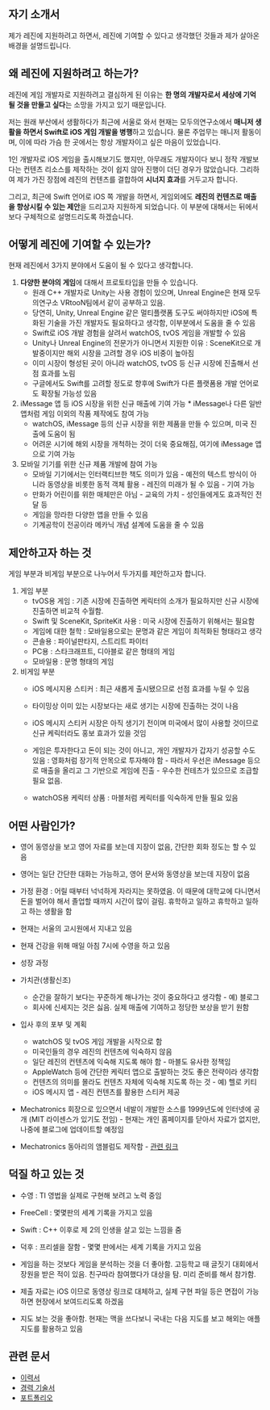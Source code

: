 ## 자기 소개서 

제가 레진에 지원하려고 하면서, 레진에 기여할 수 있다고 생각했던 것들과 제가 살아온 배경을 설명드립니다.

## 왜 레진에 지원하려고 하는가?

레진에 게임 개발자로 지원하려고 결심하게 된 이유는 **한 명의 개발자로서 세상에 기억될 것을 만들고 싶다**는 소망을 가지고 있기 때문입니다. 
 
저는 원래 부산에서 생활하다가 최근에 서울로 와서 현재는 모두의연구소에서 **매니저 생활을 하면서 Swift로 iOS 게임 개발을 병행**하고 있습니다. 물론 주업무는 매니저 활동이며, 이에 따라 가슴 한 곳에서는 항상 개발자이고 싶은 마음이 있었습니다.  

1인 개발자로 iOS 게임을 출시해보기도 했지만, 아무래도 개발자이다 보니 정작 개발보다는 컨텐츠 리소스를 제작하는 것이 쉽지 않아 진행이 더딘 경우가 많았습니다. 그리하여 제가 가진 장점에 레진의 컨텐츠를 결합하여 **시너지 효과**를 거두고자 합니다.

그리고, 최근에 Swift 언어로 iOS 쪽 개발을 하면서, 게임외에도 **레진의 컨텐츠로 매출을 향상시킬 수 있는 제안**을 드리고자 지원하게 되었습니다. 이 부분에 대해서는 뒤에서 보다 구체적으로 설명드리도록 하겠습니다.

## 어떻게 레진에 기여할 수 있는가?

현재 레진에서 3가지 분야에서 도움이 될 수 있다고 생각합니다.

1. **다양한 분야의 게임**에 대해서 프로토타입을 만들 수 있습니다.
	* 원래 C++ 개발자로 Unity는 사용 경험이 있으며, Unreal Engine은 현재 모두의연구소 VRtooN팀에서 같이 공부하고 있음.
	* 당연히, Unity, Unreal Engine 같은 멀티플랫폼 도구도 써야하지만 iOS에 특화된 기술을 가진 개발자도 필요하다고 생각함, 이부분에서 도움을 줄 수 있음
	* Swift로 iOS 개발 경험을 살려서 watchOS, tvOS 게임을 개발할 수 있음
	* Unity나 Unreal Engine의 전문가가 아니면서 지원한 이유 : SceneKit으로 개발중이지만 해외 시장을 고려할 경우 iOS 비중이 높아짐
	* 이미 시장이 형성된 곳이 아니라 watchOS, tvOS 등 신규 시장에 진출해서 선점 효과를 노림
	* 구글에서도 Swift를 고려할 정도로 향후에 Swift가 다른 플랫폼용 개발 언어로도 확장될 가능성 있음
2. iMessage 앱 등 iOS 시장을 위한 신규 매출에 기여 가능 	* iMessage나 다른 일반 앱처럼 게임 이외의 작품 제작에도 참여 가능
	* watchOS, iMessage 등의 신규 시장을 위한 제품을 만들 수 있으며, 미국 진출에 도움이 됨	
	* 어려운 시기에 해외 시장을 개척하는 것이 더욱 중요해짐, 여기에 iMessage 앱으로 기여 가능
3. 모바일 기기를 위한 신규 제품 개발에 참여 가능
	* 모바일 기기에서는 인터랙티브한 책도 의미가 있음 - 예전의 텍스트 방식이 아니라 동영상을 비롯한 동적 객체 활용 - 레진의 미래가 될 수 있음 - 기여 가능
	* 만화가 어린이를 위한 매체만은 아님 - 교육의 가치 - 성인들에게도 효과적인 전달 등
	* 게임을 망라한 다양한 앱을 만들 수 있음
	* 기계공학이 전공이라 메카닉 개념 설계에 도움을 줄 수 있음

## 제안하고자 하는 것

게임 부분과 비게임 부분으로 나누어서 두가지를 제안하고자 합니다.

1. 게임 부분
	* tvOS용 게임 : 기존 시장에 진출하면 케릭터의 소개가 필요하지만 신규 시장에 진출하면 비교적 수월함. 
	* Swift 및 SceneKit, SpriteKit 사용 : 미국 시장에 진출하기 위해서는 필요함
	* 게임에 대한 철학 : 모바일용으로는 문명과 같은 게임이 최적화된 형태라고 생각
	* 콘솔용 : 파이널판타지, 스트리트 파이터
	* PC용 : 스타크래프트, 디아블로 같은 형태의 게임
	* 모바일용 : 문명 형태의 게임
2. 비게임 부분
	* iOS 메시지용 스티커 : 최근 새롭게 출시됐으므로 선점 효과를 누릴 수 있음
	* 타이밍상 이미 있는 시장보다는 새로 생기는 시장에 진출하는 것이 나음
	* iOS 메시지 스티커 시장은 아직 생기기 전이며 미국에서 많이 사용할 것이므로 신규 케릭터라도 홍보 효과가 있을 것임
	* 게임은 투자한다고 돈이 되는 것이 아니고, 개인 개발자가 갑자기 성공할 수도 있음 : 영화처럼 장기적 안목으로 투자해야 함 - 따라서 우선은 iMessage 등으로 매출을 올리고 그 기반으로 게임에 진출 - 우수한 컨테츠가 있으므로 조급할 필요 없음.

	* watchOS용 케릭터 상품 : 마블처럼 케릭터를 익숙하게 만들 필요 있음

## 어떤 사람인가?

* 영어 동영상을 보고 영어 자료를 보는데 지장이 없음, 간단한 회화 정도는 할 수 있음
* 영어는 일단 간단한 대화는 가능하고, 영어 문서와 동영상을 보는데 지장이 없음

* 가정 환경 : 어릴 때부터 넉넉하게 자라지는 못하였음. 이 때문에 대학교에 다니면서 돈을 벌어야 해서 졸업할 때까지 시간이 많이 걸림. 휴학하고 일하고 휴학하고 일하고 하는 생활을 함
* 현재는 서울의 고시원에서 지내고 있음

* 현재 건강을 위해 매일 아침 7시에 수영을 하고 있음

* 성장 과정
* 가치관(생활신조)
	* 순간을 잘하기 보다는 꾸준하게 해나가는 것이 중요하다고 생각함 - 예) 블로그
	* 회사에 신세지는 것은 싫음. 실제 매출에 기여하고 정당한 보상을 받기 원함
* 입사 후의 포부 및 계획
	* watchOS 및 tvOS 게임 개발을 시작으로 함
	* 미국인들의 경우 레진의 컨텐츠에 익숙하지 않음
	* 일단 레진의 컨텐츠에 익숙해 지도록 해야 함 - 마블도 유사한 정책임
	* AppleWatch 등에 간단한 케릭터 앱으로 출발하는 것도 좋은 전략이라 생각함
	* 컨텐츠의 의미를 몰라도 컨텐츠 자체에 익숙해 지도록 하는 것 - 예) 헬로 키티 
	* iOS 메시지 앱 - 레진 컨텐츠를 활용한 스티커 제공
	
* Mechatronics 회장으로 있으면서 네발이 개발한 소스를 1999년도에 인터넷에 공개 (MIT 라이센스가 있기도 전임) - 현재는 개인 홈페이지를 닫아서 자료가 없지만, 나중에 블로그에 업데이트할 예정임
* Mechatronics 동아리의 앰블럼도 제작함 - [관련 링크](http://mecha.namoweb.net/xe/CI)

## 덕질 하고 있는 것

* 수영 : TI 영법을 실제로 구현해 보려고 노력 중임
* FreeCell : 몇몇판의 세계 기록을 가지고 있음
* Swift : C++ 이후로 제 2의 인생을 살고 있는 느낌을 줌
* 덕후 : 프리셀을 잘함 - 몇몇 판에서는 세계 기록을 가지고 있음

* 게임을 하는 것보다 게임을 분석하는 것을 더 좋아함. 고등학교 때 글짓기 대회에서 장원을 받은 적이 있음. 친구따라 참여했다가 대상을 탐. 미리 준비를 해서 참가함.

* 제출 자료는 iOS 이므로 동영상 링크로 대체하고, 실제 구현 파일 등은 면접이 가능하면 현장에서 보여드리도록 하겠음

* 지도 보는 것을 좋아함. 현재는 맥을 쓰다보니 국내는 다음 지도를 보고 해외는 애플 지도를 활용하고 있음

## 관련 문서

* [이력서](2016-07-12-Resume.md)
* [경력 기술서](2016-07-21-Experience-Statement.md)
* [포트폴리오](2016-07-21-Portfolio.md)